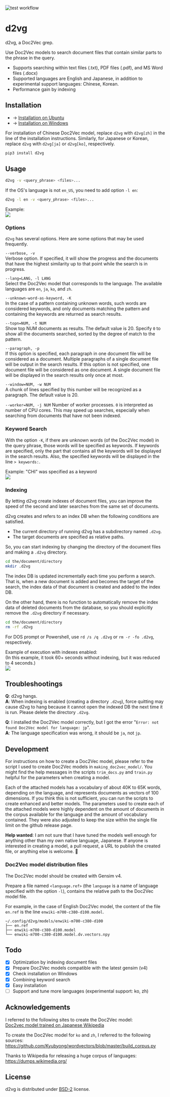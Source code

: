 ![test workflow](https://github.com/tos-kamiya/d2vg/workflows/Tests/badge.svg)

# d2vg

d2vg, a Doc2Vec grep.

Use Doc2Vec models to search document files that contain similar parts to the phrase in the query.

* Supports searching within text files (.txt), PDF files (.pdf), and MS Word files (.docx)
* Supported languages are English and Japanese, in addition to experimental support languages: Chinese, Korean.
* Performance gain by indexing

## Installation

* &rarr; [Installation on Ubuntu](docs/installation-on-ubuntu.md)
* &rarr; [Installation on Windows](docs/installation-on-windows.md)

For installation of Chinese Doc2Vec model, replace `d2vg` with `d2vg[zh]` in the line of the installation instructions.
Similarly, for Japanese or Korean, replace `d2vg` with `d2vg[ja]` or `d2vg[ko]`, respectively.

```sh
pip3 install d2vg
```

## Usage

```sh
d2vg -v <query_phrase> <files>...
```

If the OS's language is not `en_US`, you need to add option `-l en`:

```sh
d2vg -l en -v <query_phrase> <files>...
```

Example:  
![](images/example1.png)

### Options

`d2vg` has several options.  Here are some options that may be used frequently.

`--verbose, -v`  
Verbose option. If specified, it will show the progress and the documents that have the highest similarity up to that point while the search is in progress.

`--lang=LANG, -l LANG`  
Select the Doc2Vec model that corresponds to the language. The available languages are `en`, `ja`, `ko`, and `zh`.

`--unknown-word-as-keyword, -K`  
In the case of a pattern containing unknown words, such words are considered keywords, and only documents matching the pattern and containing the keywords are returned as search results.

`--topn=NUM, -t NUM`  
Show top NUM documents as results. The default value is 20.
Specify `0` to show all the documents searched, sorted by the degree of match to the pattern.

`--paragraph, -p`  
If this option is specified, each paragraph in one document file will be considered as a document. Multiple paragraphs of a single document file will be output in the search results.
If this option is not specified, one document file will be considered as one document. A single document file will be displayed in the search results only once at most.

`--window=NUM, -w NUM`  
A chunk of lines specified by this number will be recognized as a paragraph.
The default value is 20.

`--worker=NUM, -j NUM`
Number of worker processes. `0` is interpreted as number of CPU cores.
This may speed up searches, especially when searching from documents that have not been indexed.

### Keyword Search

With the option `-K`, if there are unknown words (of the Doc2Vec model) in the query phrase, those words will be specified as keywords.
If keywords are specified, only the part that contains all the keywords will be displayed in the search results.  Also, the specified keywords will be displayed in the line `> keywords:`.

Example: "CHI" was specified as a keyword  
![](images/example3.png)

### Indexing

By letting d2vg create indexes of document files, you can improve the speed of the second and later searches from the same set of documents.

d2vg creates and refers to an index DB when the following conditions are satisfied.

* The current directory of running d2vg has a subdirectory named `.d2vg`.
* The target documents are specified as relative paths.

So, you can start indexing by changing the directory of the document files and making a `.d2vg` directory.

```sh
cd the/document/directory
mkdir .d2vg
```

The index DB is updated incrementally each time you perform a search.
That is, when a new document is added and becomes the target of the search, the index data of that document is created and added to the index DB.

On the other hand, there is no function to automatically remove the index data of deleted documents from the database, so you should explicitly remove the `.d2vg` directory if necessary.

```sh
cd the/document/directory
rm -rf .d2vg
```

For DOS prompt or Powershell, use `rd /s /q .d2vg` or `rm -r -fo .d2vg`, respectively.

Example of execution with indexes enabled:  
(In this example, it took 60+ seconds without indexing, but it was reduced to 4 seconds.)  
![](images/example2.png)

## Troubleshootings

**Q**: d2vg hangs.  
**A**: When indexing is enabled (creating a directory `.d2vg`), force quitting may cause d2vg to hang because it cannot open the indexed DB the next time it is run. Please delete the directory `.d2vg`.

**Q**: I installed the Doc2Vec model correctly, but I got the error "`Error: not found Doc2Vec model for language: jp`".  
**A**: The language specification was wrong, it should be `ja`, not `jp`.

## Development

For instructions on how to create a Doc2Vec model, please refer to the script I used to create Doc2Vec models in `making_doc2vec_model/`. You might find the help messages in the scripts `trim_docs.py` and `train.py` helpful for the parameters when creating a model.

Each of the attached models has a vocabulary of about 40K to 65K words, depending on the language, and represents documents as vectors of 100 dimensions. If you think this is not sufficient, you can run the scripts to create enhanced and better models.
The parameters used to create each of the attached models were highly dependent on the amount of documents in the corpus available for the language and the amount of vocabulary contained. They were also adjusted to keep the size within the single file limit on the github release page.

**Help wanted**: I am not sure that I have tuned the models well enough for anything other than my own native language, Japanese. If anyone is interested in creating a model, a pull request, a URL to publish the created file, or anything else is welcome. &#x1f647;

### Doc2Vec model distribution files

The Doc2Vec model should be created with Gensim v4.

Prepare a file named `<language.ref>` (the `language` is a name of language specified with the option `-l`), contains the relative path to the Doc2Vec model file.

For example, in the case of English Doc2Vec model, the content of the file `en.ref` is the line `enwiki-m700-c380-d100.model`.

```
~/.config/d2vg/models/enwiki-m700-c380-d100
├── en.ref
├── enwiki-m700-c380-d100.model
└── enwiki-m700-c380-d100.model.dv.vectors.npy
````

## Todo

- [x] Optimization by indexing document files
- [x] Prepare Doc2Vec models compatible with the latest gensim (v4) 
- [x] Check installation on Windows
- [x] Combining keyword search
- [x] Easy installation
- [ ] Support and tune more languages (experimental support: ko, zh)

## Acknowledgements

I referred to the following sites to create the Doc2Vec model:  
[Doc2vec model trained on Japanese Wikipedia](https://yag-ays.github.io/project/pretrained_doc2vec_wikipedia)

To create the Doc2Vec model for `ko` and `zh`, I referred to the following sources:  
https://github.com/Kyubyong/wordvectors/blob/master/build_corpus.py

Thanks to Wikipedia for releasing a huge corpus of languages:  
https://dumps.wikimedia.org/

## License

d2vg is distributed under [BSD-2](https://opensource.org/licenses/BSD-2-Clause) license.
